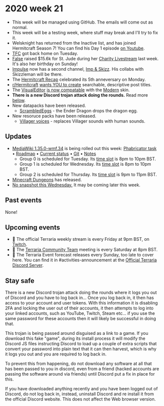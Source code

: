 # 2020 week 21

 - This week will be managed using GitHub. The emails will come out as normal.
 - This week will be a testing week, where stuff may break and I'll try to fix it.
 - Welsknight has returned from the Inactive list, and has joined Hermitcraft Season 7! You can find his Day 1 episode [on Youtube](https://www.youtube.com/watch?v=1NEJdktAOVM).
 - [TFC](https://www.youtube.com/channel/UCRatys97ggrXVtQQBGRALkg) got back home on Tuesday.
 - [False](https://www.youtube.com/user/FalseSymmetry) raised $15.6k for St. Jude during her [Charity Livestream](https://www.twitch.tv/videos/628555134) last week. It's also her birthday on Sunday!
 - [Impulse](https://www.youtube.com/user/impulseSV) now has a second channel, [Imp & Skizz](https://www.youtube.com/c/ImpAndSkizz). His collabs with Skizzleman will be there.
 - The [Hermitcraft Recap](https://www.youtube.com/channel/UC32w6uX5qtmUtF4QQQ2PKaQ) celebrated its 5th anneversary on Monday.
 - [r/Hermitcraft](https://www.reddit.com/r/HermitCraft/) [wants YOU to create](https://www.reddit.com/r/HermitCraft/comments/gq5jye/the_rhermitcraft_beacon_20200525/) searchable, descriptive post titles.
 - The [VisualEditor](https://www.mediawiki.org/wiki/VisualEditor) [is now compatable](https://phabricator.wikimedia.org/T177243) with the [Modern](https://www.mediawiki.org/wiki/Skin:Modern) skin.
 - **There is a new Discord trojan attack doing the rounds.** Read more [below](#stay-safe).
 - New datapacks have been released.
    - [ScrambledEggs](https://github.com/EthanLeitch/scrambledeggs) - the Ender Dragon drops the dragon egg.
 - New resoruce packs have been released.
    - [Villager voices](https://github.com/AnonJr/Minecraft-Villager-Voices) - replaces Villager sounds with human sounds.

## Updates
 - [MediaWiki 1.35.0-wmf.34](https://www.mediawiki.org/wiki/MediaWiki_1.35/wmf.34) is being rolled out this week: [Phabricator task](https://phabricator.wikimedia.org/T253022) • [Roadmap](https://www.mediawiki.org/wiki/MediaWiki_1.35/Roadmap#34) • [Current status](https://versions.toolforge.org/) • [Git](https://phabricator.wikimedia.org/source/mediawiki/history/wmf%252F1.35.0-wmf.34) • [Notes](https://phabricator.wikimedia.org/maniphest/?project=PHID-PROJ-rxxuhlo4hr46ltm5xq2y&statuses=open()&group=none&order=newest#R)
    - Group 0 is scheduled for Tuesday. Its [time slot](https://wikitech.wikimedia.org/wiki/Deployments#deploycal-item-20200526T1900  ) is 8pm to 10pm BST.
    - Group 1 is scheduled for Wednesday. Its [time slot](https://wikitech.wikimedia.org/wiki/Deployments#deploycal-item-20200527T1900) is 8pm to 10pm BST.
    - Group 2 is scheduled for Thursday. Its [time slot](https://wikitech.wikimedia.org/wiki/Deployments#deploycal-item-20200528T1900 ) is 9pm to 11pm BST.
 - [Minecraft Dungeons](https://www.minecraft.net/en-us/about-dungeons/) has released.
 - [No snapshot this Wednesday.](https://twitter.com/adrian_ivl/status/1265602381657538563) It may be coming later this week.

## Past events
None! 

## Upcoming events
 - 🔄 The official Terraria weekly stream is every Friday at 9pm BST, on [Twitch](https://www.twitch.tv/terrariaofficial).
 - 🔄 The [Terraria Community Team](https://discord.gg/chpcEC2) meeting is every Saturday at 8pm BST.
 - 🔄 The Terraria Event forecast releases every Sunday, too late to cover here. You can find it in #activities-announcement at the [Official Terraria Discord Server](http://discord.gg/terraria).

## Stay safe
There is a new Discord trojan attack doing the rounds where it logs you out of Discord and you have to log back in... Once you log back in, it then has access to your account and user tokens. 
With this information it is disabling 2FA and locking the user out of their accounts, it then attempts to log into your linked accounts, such as YouTube, Twitch, Steam etc... if you use the same password for these accounts then it will likely be successful in doing that. 

This trojan is being passed around disguised as a link to a game. If you download this fake "game", during its install process it will modify the Discord JS files instructing Discord to load up a couple of extra scripts that convert your password into plain text that it can then harvest, which is why it logs you out and you are required to log back in.

To prevent this from happening, do not download any software at all that has been passed to you in discord, even from a friend (hacked accounts are passing the software around via friends) until Discord put a fix in place for this. 

If you have downloaded anything recently and you have been logged out of Discord, do not log back in, instead, uninstall Discord and re install it from the official Discord website. 
This does not affect the Web browser version.
